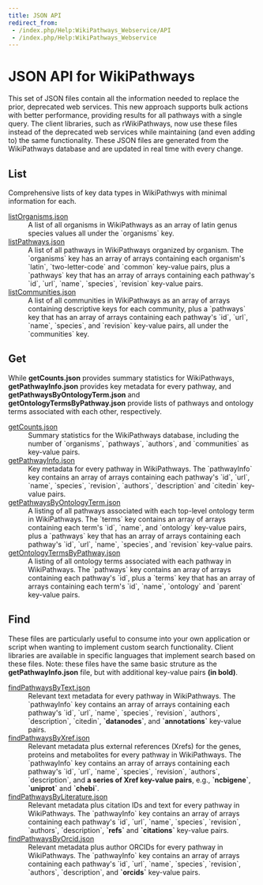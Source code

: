 ```yaml
---
title: JSON API
redirect_from: 
 - /index.php/Help:WikiPathways_Webservice/API
 - /index.php/Help:WikiPathways_Webservice
---
```


<h1>JSON API for WikiPathways</h1>
This set of JSON files contain all the information needed to replace the prior, deprecated web services. This new approach supports bulk actions with better performance, providing results for all pathways with a single query. The client libraries, such as rWikiPathways, now use these files instead of the deprecated web services while maintaining (and even adding to) the same functionality. These JSON files are generated from the WikiPathways database and are updated in real time with every change. 

<h2>List</h2>
Comprehensive lists of key data types in WikiPathwys with minimal information for each. 
<dl>
    <dt><a href="./listOrganisms.json">listOrganisms.json</a></dt>
    <dd>A list of all organisms in WikiPathways as an array of latin genus species values all under the `organisms` key.</dd>
    <dt><a href="./listPathways.json">listPathways.json</a></dt>
    <dd>A list of all pathways in WikiPathways organized by organism. The `organisms` key has an array of arrays containing each organism's `latin`, `two-letter-code` and `common` key-value pairs, plus a `pathways` key that has an array of arrays containing each pathway's `id`, `url`, `name`, `species`, `revision` key-value pairs.</dd>
    <dt><a href="./listCommunities.json">listCommunities.json</a></dt>
    <dd>A list of all communities in WikiPathways as an array of arrays containing descriptive keys for each community, plus a `pathways` key that has an array of arrays containing each pathway's `id`, `url`, `name`, `species`, and `revision` key-value pairs, all under the `communities` key.</dd>
</dl>

<h2>Get</h2>
While <b>getCounts.json</b> provides summary statistics for WikiPathways, <b>getPathwayInfo.json</b> provides key metadata for every pathway, and <b>getPathwaysByOntologyTerm.json</b> and <b>getOntologyTermsByPathway.json</b> provide lists of pathways and ontology terms associated with each other, respectively.
<dl>
    <dt><a href="./getCounts.json">getCounts.json</a></dt>
    <dd>Summary statistics for the WikiPathways database, including the number of `organisms`, `pathways`, `authors`, and `communities` as key-value pairs.</dd>
    <dt><a href="./getPathwayInfo.json">getPathwayInfo.json</a></dt>
    <dd>Key metadata for every pathway in WikiPathways. The `pathwayInfo` key contains an array of arrays containing each pathway's `id`, `url`, `name`, `species`, `revision`, `authors`, `description` and `citedin` key-value pairs.</dd>
    <dt><a href="./getPathwaysByOntologyTerm.json">getPathwaysByOntologyTerm.json</a></dt>
    <dd>A listing of all pathways associated with each top-level ontology term in WikiPathways. The `terms` key contains an array of arrays containing each term's `id`, `name`, and `ontology` key-value pairs, plus a `pathways` key that has an array of arrays containing each pathway's `id`, `url`, `name`, `species`, and `revision` key-value pairs.</dd>
    <dt><a href="./getOntologyTermsByPathway.json">getOntologyTermsByPathway.json</a></dt>
    <dd>A listing of all ontology terms associated with each pathway in WikiPathways. The `pathways` key contains an array of arrays containing each pathway's `id`, plus a `terms` key that has an array of arrays containing each term's `id`, `name`, `ontology` and `parent` key-value pairs.</dd>
</dl>

<h2>Find</h2>
These files are particularly useful to consume into your own application or script when wanting to implement custom search functionality. Client libraries are available in specific languages that implement search based on these files. Note: these files have the same basic struture as the <b>getPathwayInfo.json</b> file, but with additional key-value pairs <b>(in bold)</b>.
<dl>
    <dt><a href="./findPathwaysByText.json">findPathwaysByText.json</a></dt>
    <dd>Relevant text metadata for every pathway in WikiPathways. The `pathwayInfo` key contains an array of arrays containing each pathway's `id`, `url`, `name`, `species`, `revision`, `authors`, `description`, `citedin`, <b>`datanodes`</b>, and <b>`annotations`</b> key-value pairs.</dd>
    <dt><a href="./findPathwaysByXref.json">findPathwaysByXref.json</a></dt>
    <dd>Relevant metadata plus external references (Xrefs) for the genes, proteins and metabolites for every pathway in WikiPathways. The `pathwayInfo` key contains an array of arrays containing each pathway's `id`, `url`, `name`, `species`, `revision`, `authors`, `description`, and <b>a series of Xref key-value pairs</b>, e.g., <b>`ncbigene`</b>, <b>`uniprot`</b> and <b>`chebi`</b>.</dd>
    <dt><a href="./findPathwaysByLiterature.json">findPathwaysByLiterature.json</a></dt>
    <dd>Relevant metadata plus citation IDs and text for every pathway in WikiPathways. The `pathwayInfo` key contains an array of arrays containing each pathway's `id`, `url`, `name`, `species`, `revision`, `authors`, `description`, <b>`refs`</b> and <b>`citations`</b> key-value pairs.</dd>
    <dt><a href="./findPathwaysByOrcid.json">findPathwaysByOrcid.json</a></dt>
    <dd>Relevant metadata plus author ORCIDs for every pathway in WikiPathways. The `pathwayInfo` key contains an array of arrays containing each pathway's `id`, `url`, `name`, `species`, `revision`, `authors`, `description`, and <b>`orcids`</b> key-value pairs.</dd>
</dl>
